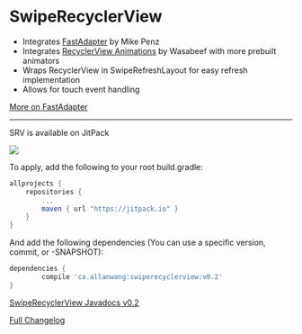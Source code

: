 # SwipeRecyclerView

<!--Current Release 0.2-->

* Integrates [FastAdapter](https://github.com/mikepenz/FastAdapter) by Mike Penz
* Integrates [RecyclerView Animations](https://github.com/wasabeef/recyclerview-animators) by Wasabeef with more prebuilt animators
* Wraps RecyclerView in SwipeRefreshLayout for easy refresh implementation
* Allows for touch event handling

[More on FastAdapter](http://blog.grafixartist.com/recyclerview-adapter-android-made-fast-easy/)

------------

SRV is available on JitPack

[![](https://jitpack.io/v/ca.allanwang/swiperecyclerview.svg)](https://jitpack.io/#ca.allanwang/swiperecyclerview)

To apply, add the following to your root build.gradle:

```gradle
allprojects {
	repositories {
		...
		maven { url "https://jitpack.io" }
	}
}
```

And add the following dependencies (You can use a specific version, commit, or -SNAPSHOT):

```gradle
dependencies {
        compile 'ca.allanwang:swiperecyclerview:v0.2'
}

```

[SwipeRecyclerView Javadocs v0.2](https://jitpack.io/ca/allanwang/swiperecyclerview/v0.2/javadoc/)

[Full Changelog](https://github.com/AllanWang/SwipeRecyclerView/blob/master/sample/src/main/res/xml/changelog.xml)